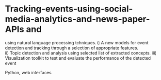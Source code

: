 # Tracking-events-using-social-media-analytics-and-news-paper-APIs and 

using natural language processing tchniques.
i) A new models for event detection and tracking through a selection of appropriate features.  
ii) Topic detection and analysis using selected list of extracted concepts. 
iii) Visualization toolkit to test and evaluate the performance of the detected event

Python, web interfaces                                              
